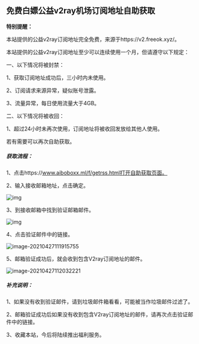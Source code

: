 ## 免费白嫖公益v2ray机场订阅地址自助获取

**特别提醒：**

本站提供的公益v2ray订阅地址完全免费，来源于https://v2.freeok.xyz/。

本站提供的公益v2ray订阅地址至少可以连续使用一个月，但请遵守以下规定：

一、以下情况将被封禁：

1、获取订阅地址成功后，三小时内未使用。

2、订阅请求来源异常，疑似账号泄露。

3、流量异常，每日使用流量大于4GB。

二、以下情况将被收回：

1、超过24小时未再次使用，订阅地址将被收回发放给其他人使用。

若有需要可以再次自助获取。

##### **获取流程：**

1、点击https://www.aiboboxx.ml/f/getrss.html打开自助获取页面。

2、输入接收邮箱地址，点击确定。

![img](https://cdn.jsdelivr.net/gh/aiboboxx/images/images20210427100625.png)

3、到接收邮箱中找到验证邮箱邮件。

![img](https://cdn.jsdelivr.net/gh/aiboboxx/images/images20210427105641.png)

4、点击验证邮件中的链接。

![image-20210427111915755](https://cdn.jsdelivr.net/gh/aiboboxx/images/images20210427111915.png)

5、邮箱验证成功后，就会收到包含V2ray订阅地址的邮件。

![image-20210427112032221](https://cdn.jsdelivr.net/gh/aiboboxx/images/images20210427112032.png)

##### **补充说明：**

1、如果没有收到验证邮件，请到垃圾邮件箱看看，可能被当作垃圾邮件过滤了。

2、邮箱验证成功后如果没有收到包含V2ray订阅地址的邮件，请再次点击验证邮件中的链接。

3、收藏本站，今后将陆续推出福利服务。